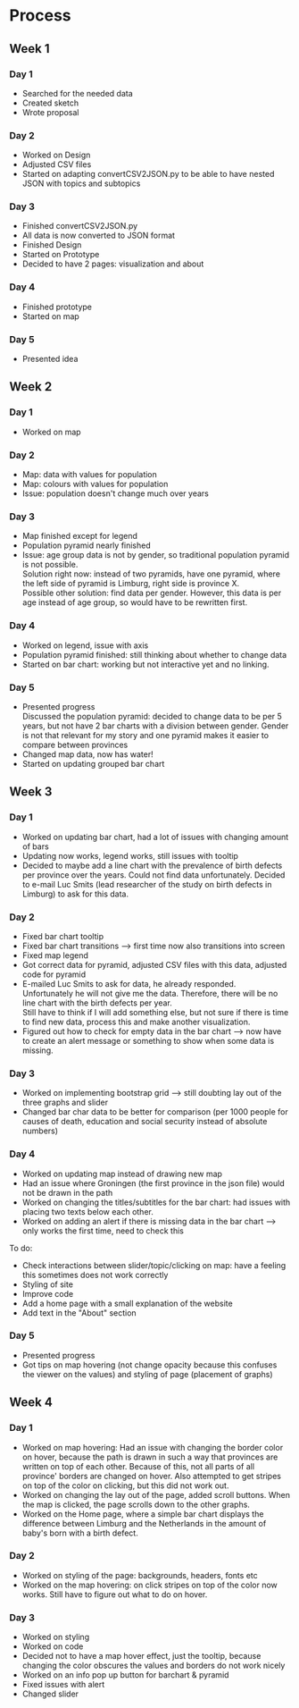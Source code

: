 # Process
## Week 1
### Day 1
- Searched for the needed data
- Created sketch
- Wrote proposal

### Day 2
- Worked on Design
- Adjusted CSV files 
- Started on adapting convertCSV2JSON.py to be able to have nested JSON with topics and subtopics

### Day 3
- Finished convertCSV2JSON.py
- All data is now converted to JSON format
- Finished Design
- Started on Prototype
- Decided to have 2 pages: visualization and about

### Day 4
- Finished prototype
- Started on map

### Day 5 
- Presented idea

## Week 2
### Day 1
- Worked on map

### Day 2
- Map: data with values for population
- Map: colours with values for population
- Issue: population doesn't change much over years

### Day 3
- Map finished except for legend
- Population pyramid nearly finished
- Issue: age group data is not by gender, so traditional population pyramid is not possible.  
Solution right now: instead of two pyramids, have one pyramid, where the left side of pyramid is Limburg, right side is province X.  
Possible other solution: find data per gender. However, this data is per age instead of age group, so would have to be rewritten first.

### Day 4
- Worked on legend, issue with axis
- Population pyramid finished: still thinking about whether to change data
- Started on bar chart: working but not interactive yet and no linking.

### Day 5
- Presented progress  
Discussed the population pyramid: decided to change data to be per 5 years, but not have 2 bar charts with a division between gender.
Gender is not that relevant for my story and one pyramid makes it easier to compare between provinces
- Changed map data, now has water!
- Started on updating grouped bar chart

## Week 3
### Day 1
- Worked on updating bar chart, had a lot of issues with changing amount of bars
- Updating now works, legend works, still issues with tooltip
- Decided to maybe add a line chart with the prevalence of birth defects per province over the years. Could not find data unfortunately. Decided to e-mail Luc Smits (lead researcher of the study on birth defects in Limburg) to ask for this data.

### Day 2
- Fixed bar chart tooltip
- Fixed bar chart transitions --> first time now also transitions into screen
- Fixed map legend
- Got correct data for pyramid, adjusted CSV files with this data, adjusted code for pyramid
- E-mailed Luc Smits to ask for data, he already responded.  
Unfortunately he will not give me the data. Therefore, there will be no line chart with the birth defects per year.  
Still have to think if I will add something else, but not sure if there is time to find new data, process this and make another visualization.
- Figured out how to check for empty data in the bar chart --> now have to create an alert message or something to show when some data is missing. 

### Day 3
- Worked on implementing bootstrap grid --> still doubting lay out of the three graphs and slider
- Changed bar char data to be better for comparison (per 1000 people for causes of death, education and social security instead of absolute numbers)

### Day 4
- Worked on updating map instead of drawing new map
- Had an issue where Groningen (the first province in the json file) would not be drawn in the path
- Worked on changing the titles/subtitles for the bar chart: had issues with placing two texts below each other.
- Worked on adding an alert if there is missing data in the bar chart --> only works the first time, need to check this

To do: 
- Check interactions between slider/topic/clicking on map: have a feeling this sometimes does not work correctly
- Styling of site
- Improve code
- Add a home page with a small explanation of the website
- Add text in the "About" section

### Day 5
- Presented progress
- Got tips on map hovering (not change opacity because this confuses the viewer on the values) and styling of page (placement of graphs)

## Week 4
### Day 1
- Worked on map hovering:
Had an issue with changing the border color on hover, because the path is drawn in such a way that provinces are written on top of each other. Because of this, not all parts of all province' borders are changed on hover. Also attempted to get stripes on top of the color on clicking, but this did not work out.
- Worked on changing the lay out of the page, added scroll buttons. When the map is clicked, the page scrolls down to the other graphs.
- Worked on the Home page, where a simple bar chart displays the difference between Limburg and the Netherlands in the amount of baby's born with a birth defect.

### Day 2
- Worked on styling of the page: backgrounds, headers, fonts etc
- Worked on the map hovering: on click stripes on top of the color now works. Still have to figure out what to do on hover. 

### Day 3
- Worked on styling
- Worked on code
- Decided not to have a map hover effect, just the tooltip, because changing the color obscures the values and borders do not work nicely
- Worked on an info pop up button for barchart & pyramid
- Fixed issues with alert
- Changed slider
